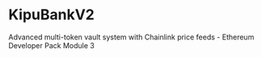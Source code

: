 # KipuBankV2
Advanced multi-token vault system with Chainlink price feeds - Ethereum Developer Pack Module 3
